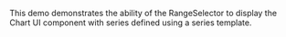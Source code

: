 This demo demonstrates the ability of&nbsp;the RangeSelector to&nbsp;display the Chart UI component with series defined using a&nbsp;series template.